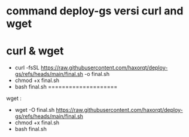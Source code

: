 command deploy-gs 
versi curl and wget
====================
curl & wget
====================
- curl -fsSL https://raw.githubusercontent.com/haxorqt/deploy-gs/refs/heads/main/final.sh -o final.sh
- chmod +x final.sh
- bash final.sh
====================

wget :
- wget -O final.sh https://raw.githubusercontent.com/haxorqt/deploy-gs/refs/heads/main/final.sh
- chmod +x final.sh
- bash final.sh
